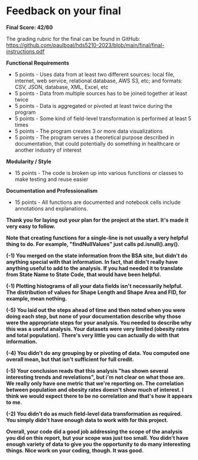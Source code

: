# Feedback on your final

**Final Score: 42/60**

The grading rubric for the final can be found in GitHub: https://github.com/paulboal/hds5210-2023/blob/main/final/final-instructions.pdf

**Functional Requirements**
* 5 points - Uses data from at least two different sources: local file, internet, web service, relational database, AWS S3, etc; and formats: CSV, JSON, database, XML, Excel, etc
* 5 points - Data from multiple sources has to be joined together at least twice
* 5 points - Data is aggregated or pivoted at least twice during the program
* 5 points - Some kind of field-level transformation is performed at least 5 times
* 5 points - The program creates 3 or more data visualizations 
* 5 points - The program serves a theoretical purpose described in documentation, that could potentially do something in healthcare or another industry of interest

**Modularity / Style**
* 15 points - The code is broken up into various functions or classes to make testing and reuse easier

**Documentation and Professionalism**
* 15 points - All functions are documented and notebook cells include annotations and explanations.


**Thank you for laying out your plan for the project at the start. It's made it very easy to follow.**

**Note that creating functions for a single-line is not usually a very helpful thing to do.  For example, "findNullValues" just calls pd.isnull().any().**

**(-1) You merged on the state information from the BSA site, but didn't do anything special with that information.  In fact, that didn't really have anything useful to add to the analysis.  If you had needed it to translate from State Name to State Code, that would have been helpful.**

**(-1) Plotting histograms of all your data fields isn't necessarily helpful.  The distribution of values for Shape Length and Shape Area and FID, for example, mean nothing.**

**(-5) You laid out the steps ahead of time and then noted when you were doing each step, but none of your documentation describe why those were the appropriate steps for your analysis.  You needed to describe why this was a useful analysis.  Your datasets were very limited (obesity rates and total population).  There's very little you can actually do with that information.**

**(-4) You didn't do any grouping by or pivoting of data.  You computed one overall mean, but that isn't sufficient for full credit.**

**(-5) Your conclusion reads that this analysis "has shown several interesting trends and revelations", but i'm not clear on what those are.  We really only have one metric that we're reporting on.  The correlation between population and obesity rates doesn't show much of interest.  I think we would expect there to be no correlation and that's how it appears to me.**

**(-2) You didn't do as much field-level data transformation as required.  You simply didn't have enough data to work with for this project.**

**Overall, your code did a good job addressing the scope of the analysis you did on this report, but your scope was just too small.  You didn't have enough variety of data to give you the opportunity to do many interesting things.  Nice work on your coding, though.  It was good.**